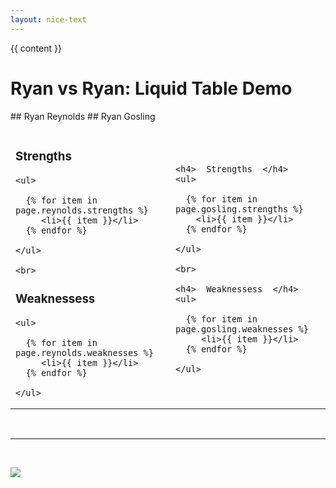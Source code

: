 ```yaml
---
layout: nice-text
---
```

  
{{ content }}




# Ryan vs Ryan: Liquid Table Demo 

<table id="ryan-v-ryan">

<thead>
  <tr>
 ## Ryan Reynolds
 ##  Ryan Gosling 
  </tr>
</thead>

<tbody>

<tr>
  
  
  <td>
  
    
### Strengths  
    <ul>
      
      {% for item in page.reynolds.strengths %}
         <li>{{ item }}</li>
      {% endfor %}
      
    </ul>
    
    <br>

### Weaknessess 
    <ul>
      
      {% for item in page.reynolds.weaknesses %}
         <li>{{ item }}</li>
      {% endfor %}
      
    </ul>  
    
    
  </td>
  


  <td>
  
    <h4>  Strengths  </h4>
    <ul>
      
      {% for item in page.gosling.strengths %}
        <li>{{ item }}</li>
      {% endfor %}
      
    </ul>
    
    <br>
    
    <h4>  Weaknessess  </h4>
    <ul>
      
      {% for item in page.gosling.weaknesses %}
         <li>{{ item }}</li>
      {% endfor %}
      
    </ul>

  </td>
</tr> 

</table>


<br>

<hr>

<br>

![]([https://github.com/alinemaestas/alinemaestas.github.io/blob/854c60de0f57ae4e536bbd23cfef502c66c50aa5/ryan-v-ryan.jpeg) 


